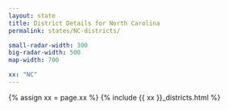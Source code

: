 ```yaml
---
layout: state
title: District Details for North Carolina
permalink: states/NC-districts/

small-radar-width: 300
big-radar-width: 500
map-width: 700

xx: "NC"
---
```


{% assign xx = page.xx %}
{% include {{ xx }}_districts.html %}